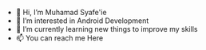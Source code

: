 - 👋 Hi, I’m Muhamad Syafe'ie
- 👀 I’m interested in Android Development
- 🌱 I’m currently learning new things to improve my skills
- 📫 You can reach me Here

<!---
zhavei/zhavei is a ✨ special ✨ repository because its `README.md` (this file) appears on your GitHub profile.
You can click the Preview link to take a look at your changes.
--->
